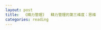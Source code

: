 ```yaml
---
layout: post
title:  《精力管理》  精力管理的第三维度：思维
categories: reading
---
```



<!--stackedit_data:
eyJoaXN0b3J5IjpbLTIwODEzNTIwMzNdfQ==
-->